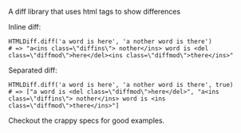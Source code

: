 A diff library that uses html tags to show differences

Inline diff:

    HTMLDiff.diff('a word is here', 'a nother word is there')
    # => "a<ins class=\"diffins\"> nother</ins> word is <del class=\"diffmod\">here</del><ins class=\"diffmod\">there</ins>"

Separated diff:

    HTMLDiff.diff('a word is here', 'a nother word is there', true)
    # => ["a word is <del class=\"diffmod\">here</del>", "a<ins class=\"diffins\"> nother</ins> word is <ins class=\"diffmod\">there</ins>"]


Checkout the crappy specs for good examples.